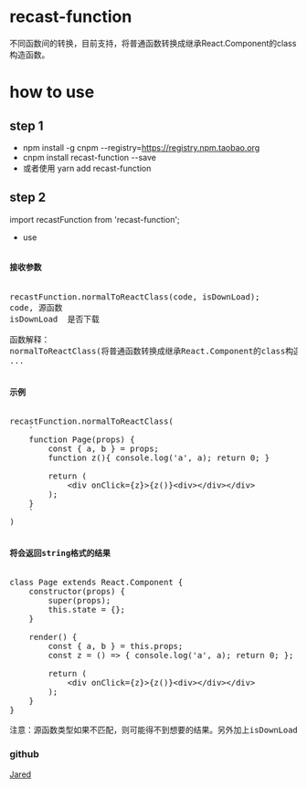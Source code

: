 # recast-function
不同函数间的转换，目前支持，将普通函数转换成继承React.Component的class构造函数。

# how to use
## step 1
- npm install -g cnpm --registry=https://registry.npm.taobao.org
- cnpm install recast-function --save
- 或者使用 yarn add recast-function

## step 2
import recastFunction from 'recast-function';

- use

<pre>
<h4>接收参数</h4>
recastFunction.normalToReactClass(code, isDownLoad);
code, 源函数
isDownLoad  是否下载

函数解释：
normalToReactClass(将普通函数转换成继承React.Component的class构造函数) 
...

<h4>示例</h4>
recastFunction.normalToReactClass(
    `
    function Page(props) {
        const { a, b } = props;
        function z(){ console.log('a', a); return 0; }

        return (
            &ltdiv onClick={z}>{z()}&ltdiv&gt&lt/div&gt&lt/div&gt
        );
    }
    `
)

<h4>将会返回string格式的结果</h4>
class Page extends React.Component {
    constructor(props) {
        super(props);
        this.state = {};
    }

    render() {
        const { a, b } = this.props;
        const z = () => { console.log('a', a); return 0; };

        return (
            &ltdiv onClick={z}>{z()}&ltdiv&gt&lt/div&gt&lt/div&gt
        );
    }
}

注意：源函数类型如果不匹配，则可能得不到想要的结果。另外加上isDownLoad为true的传参可以直接下载文件。
</pre>

### github
[Jared](https://github.com/aisriver/recast-function.git)